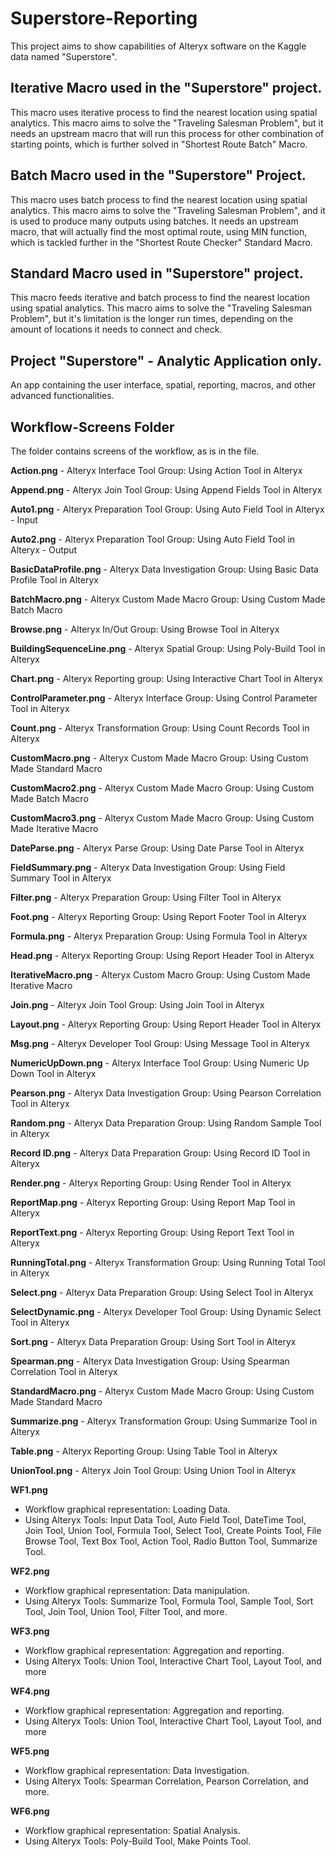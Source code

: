 # Superstore-Reporting
This project aims to show capabilities of Alteryx software on the Kaggle data named "Superstore".

## Iterative Macro used in the "Superstore" project.
This macro uses iterative process to find the nearest location using spatial analytics. This macro aims to solve the "Traveling Salesman Problem", but it needs an upstream macro that will run this process for other combination of starting points, which is further solved in "Shortest Route Batch" Macro.

## Batch Macro used in the "Superstore" Project.
This macro uses batch process to find the nearest location using spatial analytics. This macro aims to solve the "Traveling Salesman Problem", and it is used to produce many outputs using batches. It needs an upstream macro, that will actually find the most optimal route, using MIN function, which is tackled further in the "Shortest Route Checker" Standard Macro.

## Standard Macro used in "Superstore" project.
This macro feeds iterative and batch process to find the nearest location using spatial analytics. This macro aims to solve the "Traveling Salesman Problem", but it's limitation is the longer run times, depending on the amount of locations it needs to connect and check.

## Project "Superstore" - Analytic Application only.
An app containing the user interface, spatial, reporting, macros, and other advanced functionalities.

## Workflow-Screens Folder
The folder contains screens of the workflow, as is in the file.

**Action.png** - Alteryx Interface Tool Group: Using Action Tool in Alteryx

**Append.png** - Alteryx Join Tool Group: Using Append Fields Tool in Alteryx

**Auto1.png** - Alteryx Preparation Tool Group: Using Auto Field Tool in Alteryx - Input

**Auto2.png** - Alteryx Preparation Tool Group: Using Auto Field Tool in Alteryx - Output

**BasicDataProfile.png** - Alteryx Data Investigation Group: Using Basic Data Profile Tool in Alteryx

**BatchMacro.png** - Alteryx Custom Made Macro Group: Using Custom Made Batch Macro

**Browse.png** - Alteryx In/Out Group: Using Browse Tool in Alteryx

**BuildingSequenceLine.png** - Alteryx Spatial Group: Using Poly-Build Tool in Alteryx

**Chart.png** - Alteryx Reporting group: Using Interactive Chart Tool in Alteryx

**ControlParameter.png** - Alteryx Interface Group: Using Control Parameter Tool in Alteryx

**Count.png** - Alteryx Transformation Group: Using Count Records Tool in Alteryx

**CustomMacro.png** - Alteryx Custom Made Macro Group: Using Custom Made Standard Macro

**CustomMacro2.png** - Alteryx Custom Made Macro Group: Using Custom Made Batch Macro

**CustomMacro3.png** - Alteryx Custom Made Macro Group: Using Custom Made Iterative Macro

**DateParse.png** - Alteryx Parse Group: Using Date Parse Tool in Alteryx

**FieldSummary.png** - Alteryx Data Investigation Group: Using Field Summary Tool in Alteryx

**Filter.png** - Alteryx Preparation Group: Using Filter Tool in Alteryx

**Foot.png** - Alteryx Reporting Group: Using Report Footer Tool in Alteryx

**Formula.png** - Alteryx Preparation Group: Using Formula Tool in Alteryx

**Head.png** - Alteryx Reporting Group: Using Report Header Tool in Alteryx

**IterativeMacro.png** - Alteryx Custom Macro Group: Using Custom Made Iterative Macro

**Join.png** - Alteryx Join Tool Group: Using Join Tool in Alteryx

**Layout.png** - Alteryx Reporting Group: Using Report Header Tool in Alteryx

**Msg.png** - Alteryx Developer Tool Group: Using Message Tool in Alteryx

**NumericUpDown.png** - Alteryx Interface Tool Group: Using Numeric Up Down Tool in Alteryx

**Pearson.png** - Alteryx Data Investigation Group: Using Pearson Correlation Tool in Alteryx

**Random.png** - Alteryx Data Preparation Group: Using Random Sample Tool in Alteryx

**Record ID.png** - Alteryx Data Preparation Group: Using Record ID Tool in Alteryx

**Render.png** - Alteryx Reporting Group: Using Render Tool in Alteryx

**ReportMap.png** - Alteryx Reporting Group: Using Report Map Tool in Alteryx

**ReportText.png** - Alteryx Reporting Group: Using Report Text Tool in Alteryx

**RunningTotal.png** - Alteryx Transformation Group: Using Running Total Tool in Alteryx

**Select.png** - Alteryx Data Preparation Group: Using Select Tool in Alteryx

**SelectDynamic.png** - Alteryx Developer Tool Group: Using Dynamic Select Tool in Alteryx

**Sort.png** - Alteryx Data Preparation Group: Using Sort Tool in Alteryx

**Spearman.png** - Alteryx Data Investigation Group: Using Spearman Correlation Tool in Alteryx

**StandardMacro.png** - Alteryx Custom Made Macro Group: Using Custom Made Standard Macro

**Summarize.png** - Alteryx Transformation Group: Using Summarize Tool in Alteryx

**Table.png** - Alteryx Reporting Group: Using Table Tool in Alteryx

**UnionTool.png** - Alteryx Join Tool Group: Using Union Tool in Alteryx

**WF1.png**
- Workflow graphical representation: Loading Data.
- Using Alteryx Tools: Input Data Tool, Auto Field Tool, DateTime Tool, Join Tool, Union Tool, Formula Tool, Select Tool, Create Points Tool, File Browse Tool, Text Box Tool, Action Tool, Radio Button Tool, Summarize Tool.

**WF2.png**
- Workflow graphical representation: Data manipulation.
- Using Alteryx Tools: Summarize Tool, Formula Tool, Sample Tool, Sort Tool, Join Tool, Union Tool, Filter Tool, and more.

**WF3.png**
- Workflow graphical representation: Aggregation and reporting.
- Using Alteryx Tools: Union Tool, Interactive Chart Tool, Layout Tool, and more

**WF4.png**
- Workflow graphical representation: Aggregation and reporting.
- Using Alteryx Tools: Union Tool, Interactive Chart Tool, Layout Tool, and more

**WF5.png**
- Workflow graphical representation: Data Investigation.
- Using Alteryx Tools: Spearman Correlation, Pearson Correlation, and more.

**WF6.png**
- Workflow graphical representation: Spatial Analysis.
- Using Alteryx Tools: Poly-Build Tool, Make Points Tool.
